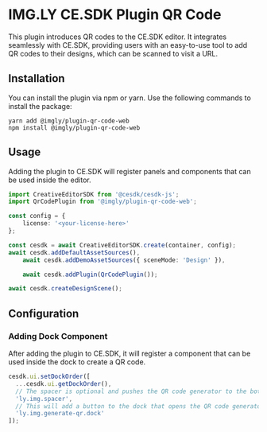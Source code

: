 # IMG.LY CE.SDK Plugin QR Code

This plugin introduces QR codes to the CE.SDK editor. It integrates seamlessly with CE.SDK, providing users with an easy-to-use tool to add QR codes to their designs, which can be scanned to visit a URL.

## Installation

You can install the plugin via npm or yarn. Use the following commands to install the package:

```
yarn add @imgly/plugin-qr-code-web
npm install @imgly/plugin-qr-code-web
```

## Usage

Adding the plugin to CE.SDK will register panels and components that can be used inside the editor. 

```typescript
import CreativeEditorSDK from '@cesdk/cesdk-js';
import QrCodePlugin from '@imgly/plugin-qr-code-web';

const config = {
    license: '<your-license-here>'
};

const cesdk = await CreativeEditorSDK.create(container, config);
await cesdk.addDefaultAssetSources(),
    await cesdk.addDemoAssetSources({ sceneMode: 'Design' }),

    await cesdk.addPlugin(QrCodePlugin());

await cesdk.createDesignScene();
```

## Configuration

### Adding Dock Component

After adding the plugin to CE.SDK, it will register a component that can be
used inside the dock to create a QR code.

```typescript
cesdk.ui.setDockOrder([
  ...cesdk.ui.getDockOrder(),
  // The spacer is optional and pushes the QR code generator to the bottom
  'ly.img.spacer',
  // This will add a button to the dock that opens the QR code generator panel
  'ly.img.generate-qr.dock'
]);
```

